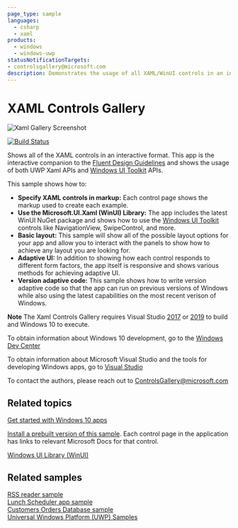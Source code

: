 ```yaml
---
page_type: sample
languages:
  - csharp
  - xaml
products:
  - windows
  - windows-uwp
statusNotificationTargets:
- controlsgallery@microsoft.com 
description: Demonstrates the usage of all XAML/WinUI controls in an interactive format.
---
```


# XAML Controls Gallery

![Xaml Gallery Screenshot](https://i.imgur.com/q84alVJ.png)

[![Build Status](https://dev.azure.com/stmoy/Xaml%20Controls%20Gallery/_apis/build/status/XAML%20Controls%20%20Gallery%20-%20CI%20Tests?branchName=master)](https://dev.azure.com/stmoy/Xaml%20Controls%20Gallery/_build/latest?definitionId=2&branchName=master)

Shows all of the XAML controls in an interactive format. This app is the interactive companion to the [Fluent Design Guidelines](https://docs.microsoft.com/windows/uwp/design/basics/) and shows the usage of both UWP Xaml APIs and [Windows UI Toolkit](https://docs.microsoft.com/uwp/toolkits/winui/) APIs.

This sample shows how to:

- **Specify XAML controls in markup:** Each control page shows the markup used to create each example.
- **Use the Microsoft.UI.Xaml (WinUI) Library:** The app includes the latest WinUI NuGet package and shows how to use the [Windows UI Toolkit](https://docs.microsoft.com/uwp/toolkits/winui/) controls like NavigationView, SwipeControl, and more.
- **Basic layout:** This sample will show all of the possible layout options for your app and allow you to interact with the panels to show how to achieve any layout you are looking for.
- **Adaptive UI:** In addition to showing how each control responds to different form factors, the app itself is responsive and shows various methods for achieving adaptive UI.
- **Version adaptive code:** This sample shows how to write version adaptive code so that the app can run on previous versions of Windows while also using the latest capabilities on the most recent verison of Windows.

**Note** The Xaml Controls Gallery requires Visual Studio [2017](http://go.microsoft.com/fwlink/?LinkID=532422) or [2019](https://visualstudio.microsoft.com/vs/) to build and Windows 10 to execute.

To obtain information about Windows 10 development, go to the [Windows Dev Center](https://developer.microsoft.com/windows)

To obtain information about Microsoft Visual Studio and the tools for developing Windows apps, go to [Visual Studio](http://go.microsoft.com/fwlink/?LinkID=532422)

To contact the authors, please reach out to ControlsGallery@microsoft.com

## Related topics

[Get started with Windows 10 apps](https://docs.microsoft.com/windows/uwp/get-started/)  

[Install a prebuilt version of this sample](https://www.microsoft.com/store/productId/9MSVH128X2ZT). Each control page in the application has links to relevant Microsoft Docs for that control.

[Windows UI Library (WinUI)](https://docs.microsoft.com/uwp/toolkits/winui/)

## Related samples

[RSS reader sample](https://github.com/Microsoft/Windows-appsample-rssreader)  
[Lunch Scheduler app sample](https://github.com/Microsoft/Windows-appsample-lunch-scheduler)  
[Customers Orders Database sample](https://github.com/Microsoft/Windows-appsample-customers-orders-database)  
[Universal Windows Platform (UWP) Samples](https://github.com/Microsoft/Windows-universal-samples/tree/dev)
